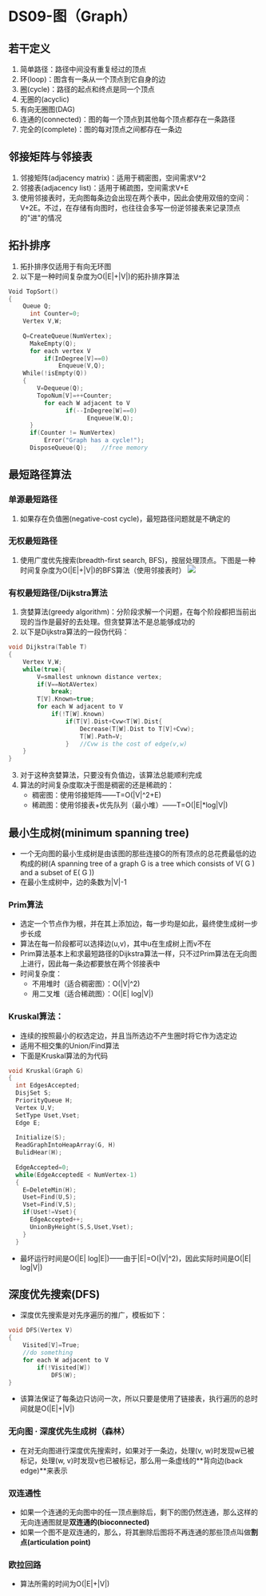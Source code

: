 # DS09-图（Graph）
## 若干定义
1. 简单路径：路径中间没有重复经过的顶点
2. 环(loop)：图含有一条从一个顶点到它自身的边
3. 圈(cycle)：路径的起点和终点是同一个顶点
4. 无圈的(acyclic)
5. 有向无圈图(DAG)
6. 连通的(connected)：图的每一个顶点到其他每个顶点都存在一条路径
7. 完全的(complete)：图的每对顶点之间都存在一条边
## 邻接矩阵与邻接表
1. 邻接矩阵(adjacency matrix)：适用于稠密图，空间需求V^2
2. 邻接表(adjacency list)：适用于稀疏图，空间需求V+E
3. 使用邻接表时，无向图每条边会出现在两个表中，因此会使用双倍的空间：V+2E。不过，在存储有向图时，也往往会多写一份逆邻接表来记录顶点的"进"的情况
## 拓扑排序
1. 拓扑排序仅适用于有向无环图
2. 以下是一种时间复杂度为O(|E|+|V|)的拓扑排序算法
```c
Void TopSort()
{
    Queue Q;
	  int Counter=0;
    Vertex V,W;
    
    Q=CreateQueue(NumVertex);
	  MakeEmpty(Q);
	  for each vertex V
		  if(InDegree[V]==0)
		      Enqueue(V,Q);
    While(!isEmpty(Q))
    {
        V=Dequeue(Q);
        TopoNum[V]=++Counter;
		  for each W adjacent to V
				if(--InDegree[W]==0)
					  Enqueue(W,Q);
	  }
	  if(Counter != NumVertex)
		  Error("Graph has a cycle!");
	  DisposeQueue(Q);    //free memory
```

## 最短路径算法
### 单源最短路径
1. 如果存在负值圈(negative-cost cycle)，最短路径问题就是不确定的
### 无权最短路径
1. 使用广度优先搜索(breadth-first search, BFS)，按层处理顶点。下图是一种时间复杂度为O(|E|+|V|)的BFS算法（使用邻接表时）
![](DS09-%E5%9B%BE%EF%BC%88Graph%EF%BC%89/IMG_0364.JPG)

### 有权最短路径/Dijkstra算法
1. 贪婪算法(greedy algorithm)：分阶段求解一个问题，在每个阶段都把当前出现的当作是最好的去处理。但贪婪算法不是总能够成功的
2. 以下是Dijkstra算法的一段伪代码：
```cpp
void Dijkstra(Table T)
{
	Vertex V,W;
	while(true){
		V=smallest unknown distance vertex;
		if(V==NotAVertex)
			break;
		T[V].Known=true;
		for each W adjacent to V
			if(!T[W].Known)
				if(T[V].Dist+Cvw<T[W].Dist{
					Decrease(T[W].Dist to T[V]+Cvw);
					T[W].Path=V;
				}	//Cvw is the cost of edge(v,w)
	}
}
```
3. 对于这种贪婪算法，只要没有负值边，该算法总能顺利完成
4. 算法的时间复杂度取决于图是稠密的还是稀疏的：
	- 稠密图：使用邻接矩阵——T=O(|V|^2+E)
	- 稀疏图：使用邻接表+优先队列（最小堆）——T=O(|E|*log|V|)
## 最小生成树(minimum spanning tree)
- 一个无向图的最小生成树是由该图的那些连接G的所有顶点的总花费最低的边构成的树(A spanning tree of a graph G is a tree which consists of V( G ) and a subset of E( G ))
- 在最小生成树中，边的条数为|V|-1
### Prim算法
- 选定一个节点作为根，并在其上添加边，每一步均是如此，最终使生成树一步步长成
- 算法在每一阶段都可以选择边(u,v)，其中u在生成树上而v不在
- Prim算法基本上和求最短路径的Dijkstra算法一样，只不过Prim算法在无向图上进行，因此每一条边都要放在两个邻接表中
- 时间复杂度：
	- 不用堆时（适合稠密图）：O(|V|^2)
	- 用二叉堆（适合稀疏图）：O(|E| log|V|)
### Kruskal算法：
- 连续的按照最小的权选定边，并且当所选边不产生圈时将它作为选定边
- 适用不相交集的Union/Find算法
- 下面是Kruskal算法的为代码
```cpp
void Kruskal(Graph G)
{
  int EdgesAccepted;
  DisjSet S;
  PriorityQueue H;
  Vertex U,V;
  SetType Uset,Vset;
  Edge E;
  
  Initialize(S);
  ReadGraphIntoHeapArray(G, H)
  BulidHear(H);
  
  EdgeAccepted=0;
  while(EdgeAcceptedE < NumVertex-1)
  {
    E=DeleteMin(H);
    Uset=Find(U,S);
    Vset=Find(V,S);
    if(Uset!=Vset){
      EdgeAccepted++;
      UnionByHeight(S,S,Uset,Vset);
    }
  }
```
- 最坏运行时间是O(|E| log|E|)——由于|E|=O(|V|^2)，因此实际时间是O(|E| log|V|)
## 深度优先搜索(DFS)
- 深度优先搜索是对先序遍历的推广，模板如下：
```cpp
void DFS(Vertex V)
{
	Visited[V]=True;
	//do something
	for each W adjacent to V
		if(!Visited[W])
			DFS(W);
}
```
- 该算法保证了每条边只访问一次，所以只要是使用了链接表，执行遍历的总时间就是O(|E|+|V|)
### 无向图 · 深度优先生成树（森林）
- 在对无向图进行深度优先搜索时，如果对于一条边，处理(v, w)时发现w已被标记，处理(w, v)时发现v也已被标记，那么用一条虚线的**背向边(back edge)**来表示
### 双连通性
- 如果一个连通的无向图中的任一顶点删除后，剩下的图仍然连通，那么这样的无向连通图就是**双连通的(bioconnected)**
- 如果一个图不是双连通的，那么，将其删除后图将不再连通的那些顶点叫做**割点(articulation point)**
### 欧拉回路
- 算法所需的时间为O(|E|+|V|)